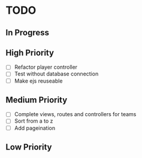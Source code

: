# TODO

## In Progress

## High Priority

- [ ] Refactor player controller
- [ ] Test without database connection
- [ ] Make ejs reuseable

## Medium Priority

- [ ] Complete views, routes and controllers for teams
- [ ] Sort from a to z
- [ ] Add pageination

## Low Priority
